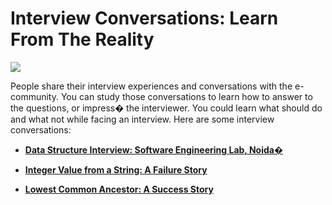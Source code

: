 # Interview Conversations: Learn From The Reality

![](https://cdn.rawgit.com/sayef/tech/master/uploads/2015/10/interview-board.jpg)

People share their interview experiences and conversations with the e-community. You can study those conversations to learn how to answer to the questions, or impress� the interviewer. You could learn what should do and what not while facing an interview. Here are some interview conversations:

- **[Data Structure Interview: Software Engineering Lab, Noida�](http://sketchingdream.com/blog/data-structure-interview-1/)**

- **[Integer Value from a String: A Failure Story](http://sketchingdream.com/blog/integer-value-from-a-string/)**

- **[Lowest Common Ancestor: A Success Story](http://sketchingdream.com/blog/lowest-common-ancestor/)**

  

